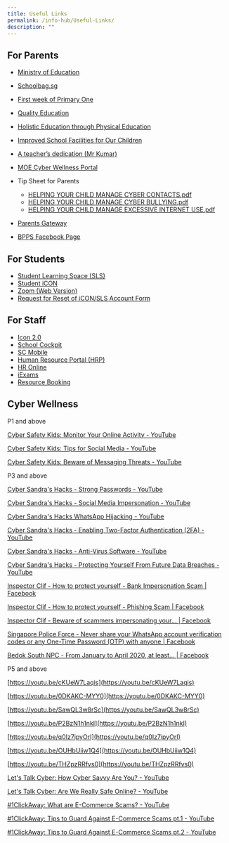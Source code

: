 ```yaml
---
title: Useful Links
permalink: /info-hub/Useful-Links/
description: ""
---
```

For Parents
-----------

*   [Ministry of Education](https://www.moe.gov.sg/)
*   [Schoolbag.sg](https://www.schoolbag.sg/)
*   [First week of Primary One](https://www.youtube.com/watch?v=ag0QWf_qf3c&list=TLH27ItYVfZS8TVUZCDJYDQNnYzMl6YS0c)
*   [Quality Education](https://www.youtube.com/watch?v=9RpSX50jOEU)
*   [Holistic Education through Physical Education](https://www.youtube.com/watch?v=ndtAsIC1I6U)
*   [Improved School Facilities for Our Children](https://www.youtube.com/watch?v=EuZRWps1AvU)
*   [A teacher’s dedication (Mr Kumar)](https://www.youtube.com/watch?v=uRpFltRldUA)
*   [MOE Cyber Wellness Portal](https://www.moe.gov.sg/programmes/cyber-wellness)

*   Tip Sheet for Parents  
    

	*   [HELPING YOUR CHILD MANAGE CYBER CONTACTS.pdf](/files/HELPING%20YOUR%20CHILD%20MANAGE%20CYBER%20CONTACTS.pdf)
	*   [HELPING YOUR CHILD MANAGE CYBER BULLYING.pdf](/files/HELPING%20YOUR%20CHILD%20MANAGE%20CYBER%20BULLYING.pdf)
	*   [HELPING YOUR CHILD MANAGE EXCESSIVE INTERNET USE.pdf](/files/HELPING%20YOUR%20CHILD%20MANAGE%20EXCESSIVE%20INTERNETUSE.pdf)

*   [Parents Gateway](https://pg.moe.edu.sg/faq)
*   [BPPS Facebook Page](https://www.facebook.com/people/Bukit-Panjang-Primary-School/100063784636440/)

  

For Students
------------

*   [Student Learning Space (SLS)](https://vle.learning.moe.edu.sg/login)
*   [Student iCON](https://workspace.google.com/dashboard)
*   [Zoom (Web Version)](https://zoom.us/)
*   [Request for Reset of iCON/SLS Account Form](https://form.gov.sg/#!/61e4c58f80623800135f5afb)

  

For Staff
---------

*   [Icon 2.0](https://icon.moe.edu.sg/)
*   [School Cockpit](https://schoolcockpit.moe.gov.sg/)
*   [SC Mobile](https://scmobile.moe.edu.sg/login)
*   [Human Resource Portal (HRP)](https://www.hrp.gov.sg/)
*   [HR Online](http://intranet.moe.gov.sg/hronline/Pages/Home.aspx)
*   [iExams](https://iexams.seab.gov.sg/)
*   [Resource Booking](https://rbs.avero-tech.com/)

  

Cyber Wellness
--------------

P1 and above

[Cyber Safety Kids: Monitor Your Online Activity - YouTube](https://www.youtube.com/watch?v=38a88qFJLpE)

[Cyber Safety Kids: Tips for Social Media - YouTube](https://www.youtube.com/watch?v=BTgvvsgp3Uo)

[Cyber Safety Kids: Beware of Messaging Threats - YouTube](https://www.youtube.com/watch?v=AFhQJGzTViM)

  

P3 and above

[Cyber Sandra's Hacks - Strong Passwords - YouTube](https://www.youtube.com/watch?v=7ya1t51lIcQ)

[Cyber Sandra's Hacks - Social Media Impersonation - YouTube](https://www.youtube.com/watch?v=Ta6qq7wnpcA)

[Cyber Sandra's Hacks WhatsApp Hijacking - YouTube](https://www.youtube.com/watch?v=IUJi6sKA3aM)

[Cyber Sandra's Hacks - Enabling Two-Factor Authentication (2FA) - YouTube](https://www.youtube.com/watch?v=Rz-l8MsTFxo)

[Cyber Sandra's Hacks - Anti-Virus Software - YouTube](https://www.youtube.com/watch?v=7KM-cvKHKWE)

[Cyber Sandra's Hacks - Protecting Yourself From Future Data Breaches - YouTube](https://www.youtube.com/watch?v=ayCrEM9iJBc)

  

[Inspector Clif - How to protect yourself - Bank Impersonation Scam | Facebook](https://www.facebook.com/InspectorClif/videos/822155718323225/?extid=CL-UNK-UNK-UNK-IOS_GK0T-GK1C&ref=sharing)

[Inspector Clif - How to protect yourself - Phishing Scam | Facebook](https://www.facebook.com/InspectorClif/videos/3115769405133288/?extid=CL-UNK-UNK-UNK-IOS_GK0T-GK1C&ref=sharing)

[Inspector Clif - Beware of scammers impersonating your... | Facebook](https://www.facebook.com/InspectorClif/videos/831327664023504/?extid=CL-UNK-UNK-UNK-IOS_GK0T-GK1C&ref=sharing)

[Singapore Police Force - Never share your WhatsApp account verification codes or any One-Time Password (OTP) with anyone | Facebook](https://www.facebook.com/singaporepoliceforce/videos/708286759906333/?extid=CL-UNK-UNK-UNK-IOS_GK0T-GK1C)

[Bedok South NPC - From January to April 2020, at least... | Facebook](https://www.facebook.com/BedokSouthNPC/videos/206356900701550/?extid=CL-UNK-UNK-UNK-IOS_GK0T-GK1C)

  

P5 and above

[https://youtu.be/cKUeW7Laqis](https://youtu.be/cKUeW7Laqis)

[https://youtu.be/0DKAKC-MYY0](https://youtu.be/0DKAKC-MYY0)

[https://youtu.be/SawQL3w8rSc](https://youtu.be/SawQL3w8rSc)

[https://youtu.be/P2BzN1h1nkI](https://youtu.be/P2BzN1h1nkI)

[https://youtu.be/q0Iz7ipyOrI](https://youtu.be/q0Iz7ipyOrI)

[https://youtu.be/OUHbUiiw1Q4](https://youtu.be/OUHbUiiw1Q4)

[https://youtu.be/THZpzRRfvs0](https://youtu.be/THZpzRRfvs0)

  

[Let's Talk Cyber: How Cyber Savvy Are You? - YouTube](https://www.youtube.com/watch?v=jBbESe2-QpQ)

[Let's Talk Cyber: Are We Really Safe Online? - YouTube](https://www.youtube.com/watch?v=8d8HG1X8m60)

  

[#1ClickAway: What are E-Commerce Scams? - YouTube](https://www.youtube.com/watch?v=uC1B_IjMSfc)

[#1ClickAway: Tips to Guard Against E-Commerce Scams pt.1 - YouTube](https://www.youtube.com/watch?v=_n0rdY44yTI)

[#1ClickAway: Tips to Guard Against E-Commerce Scams pt.2 - YouTube](https://www.youtube.com/watch?v=ijO0YvQkE5k)